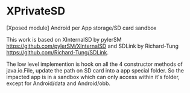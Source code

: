 # XPrivateSD
[Xposed module] Android per App storage/SD card sandbox

This work is based on XInternalSD by pylerSM https://github.com/pylerSM/XInternalSD and SDLink by Richard-Tung https://github.com/Richard-Tung/SDLink.

The low level implemention is hook on all the 4 constructor methods of java.io.File, update the path on SD card into a app special folder. So the impacted app is in a sandbox which can only access within it's folder, except for Android/data and Android/obb.

